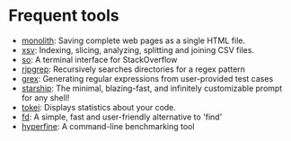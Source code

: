 # Frequent tools

- [monolith](https://github.com/Y2Z/monolith): Saving complete web pages as a single HTML file.
- [xsv](https://github.com/BurntSushi/xsv): Indexing, slicing, analyzing, splitting and joining CSV files.
- [so](https://github.com/samtay/so): A terminal interface for StackOverflow
- [ripgrep](https://github.com/BurntSushi/ripgrep): Recursively searches directories for a regex pattern
- [grex](https://github.com/pemistahl/grex): Generating regular expressions from user-provided test cases
- [starship](https://github.com/starship/starship): The minimal, blazing-fast, and infinitely customizable prompt for any shell!
- [tokei](https://github.com/XAMPPRocky/tokei): Displays statistics about your code.
- [fd](https://github.com/sharkdp/fd): A simple, fast and user-friendly alternative to 'find'
- [hyperfine](https://github.com/sharkdp/hyperfine): A command-line benchmarking tool
